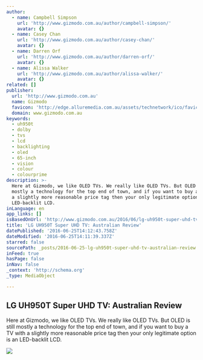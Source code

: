 ```yaml
---
author:
  - name: Campbell Simpson
    url: 'http://www.gizmodo.com.au/author/campbell-simpson/'
    avatar: {}
  - name: Casey Chan
    url: 'http://www.gizmodo.com.au/author/casey-chan/'
    avatar: {}
  - name: Darren Orf
    url: 'http://www.gizmodo.com.au/author/darren-orf/'
    avatar: {}
  - name: Alissa Walker
    url: 'http://www.gizmodo.com.au/author/alissa-walker/'
    avatar: {}
related: []
publisher:
  url: 'http://www.gizmodo.com.au'
  name: Gizmodo
  favicon: 'http://edge.alluremedia.com.au/assets/technetwork/ico/favicon_gizmodo.ico'
  domain: www.gizmodo.com.au
keywords:
  - uh950t
  - dolby
  - tvs
  - lcd
  - backlighting
  - oled
  - 65-inch
  - vision
  - colour
  - colourprime
description: >-
  Here at Gizmodo, we like OLED TVs. We really like OLED TVs. But OLED is still
  mostly a technology for the top end of town, and if you want to buy a TV with
  a slightly more reasonable price tag then your only legitimate option is an
  LED-backlit LCD.
inLanguage: en
app_links: []
isBasedOnUrl: 'http://www.gizmodo.com.au/2016/06/lg-uh950t-super-uhd-tv-australian-review/'
title: 'LG UH950T Super UHD TV: Australian Review'
datePublished: '2016-06-25T14:12:43.758Z'
dateModified: '2016-06-25T14:11:39.337Z'
starred: false
sourcePath: _posts/2016-06-25-lg-uh950t-super-uhd-tv-australian-review.md
inFeed: true
hasPage: false
inNav: false
_context: 'http://schema.org'
_type: MediaObject

---
```

<article style=""><h1>LG UH950T Super UHD TV: Australian Review</h1><p>Here at Gizmodo, we like OLED TVs. We really like OLED TVs. But OLED is still mostly a technology for the top end of town, and if you want to buy a TV with a slightly more reasonable price tag then your only legitimate option is an LED-backlit LCD.</p><img src="http://edge.alluremedia.com.au/m/g/2016/06/lg_uh950t_14.jpg" /></article>